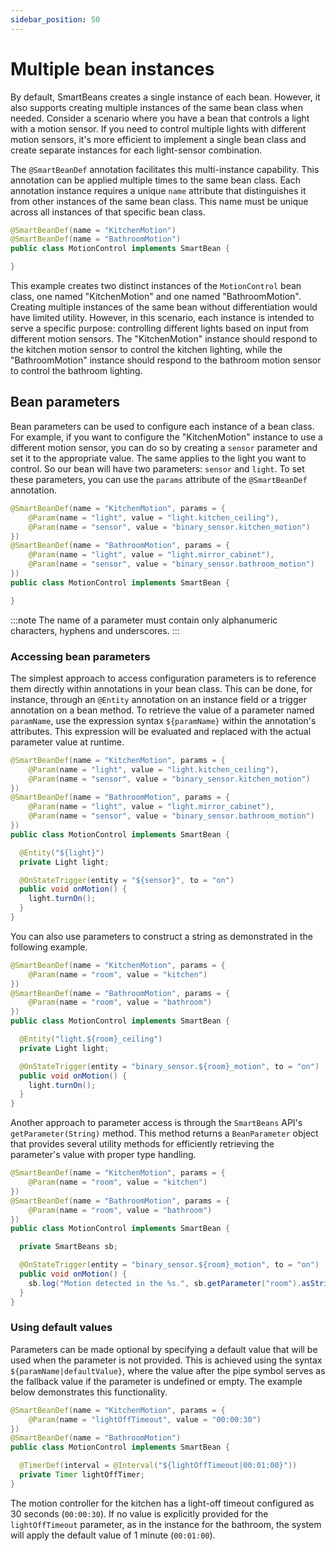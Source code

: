 ```yaml
---
sidebar_position: 50
---
```


# Multiple bean instances

By default, SmartBeans creates a single instance of each bean. However, it also supports creating multiple instances of 
the same bean class when needed. Consider a scenario where you have a bean that controls a light with a motion sensor. 
If you need to control multiple lights with different motion sensors, it's more efficient to implement a single bean 
class and create separate instances for each light-sensor combination.

The `@SmartBeanDef` annotation facilitates this multi-instance capability. This annotation can be applied multiple times 
to the same bean class. Each annotation instance requires a unique `name` attribute that distinguishes it from other
instances of the same bean class. This name must be unique across all instances of that specific bean class.

````java
@SmartBeanDef(name = "KitchenMotion")
@SmartBeanDef(name = "BathroomMotion")
public class MotionControl implements SmartBean {

}
````

This example creates two distinct instances of the `MotionControl` bean class, one named "KitchenMotion" and one named 
"BathroomMotion". Creating multiple instances of the same bean without differentiation would have limited utility. 
However, in this scenario, each instance is intended to serve a specific purpose: controlling different lights based on 
input from different motion sensors. The "KitchenMotion" instance should respond to the kitchen motion sensor to control
the kitchen lighting, while the "BathroomMotion" instance should respond to the bathroom motion sensor to control the
bathroom lighting.

## Bean parameters

Bean parameters can be used to configure each instance of a bean class. For example, if you want to configure the 
"KitchenMotion" instance to use a different motion sensor, you can do so by creating a `sensor` parameter and set it to the 
appropriate value. The same applies to the light you want to control. So our bean will have two parameters: `sensor` and 
`light`. To set these parameters, you can use the `params` attribute of the `@SmartBeanDef` annotation.

````java
@SmartBeanDef(name = "KitchenMotion", params = {
    @Param(name = "light", value = "light.kitchen_ceiling"),
    @Param(name = "sensor", value = "binary_sensor.kitchen_motion")
})
@SmartBeanDef(name = "BathroomMotion", params = {
    @Param(name = "light", value = "light.mirror_cabinet"),
    @Param(name = "sensor", value = "binary_sensor.bathroom_motion")
})
public class MotionControl implements SmartBean {

}
````

:::note
The name of a parameter must contain only alphanumeric characters, hyphens and underscores.
:::

### Accessing bean parameters

The simplest approach to access configuration parameters is to reference them directly within annotations in your bean 
class. This can be done, for instance, through an `@Entity` annotation on an instance field or a trigger annotation on 
a bean method. To retrieve the value of a parameter named `paramName`, use the expression syntax `${paramName}` within 
the annotation's attributes. This expression will be evaluated and replaced with the actual parameter value at runtime.

````java
@SmartBeanDef(name = "KitchenMotion", params = {
    @Param(name = "light", value = "light.kitchen_ceiling"),
    @Param(name = "sensor", value = "binary_sensor.kitchen_motion")
})
@SmartBeanDef(name = "BathroomMotion", params = {
    @Param(name = "light", value = "light.mirror_cabinet"),
    @Param(name = "sensor", value = "binary_sensor.bathroom_motion")
})
public class MotionControl implements SmartBean {

  @Entity("${light}")
  private Light light;

  @OnStateTrigger(entity = "${sensor}", to = "on")
  public void onMotion() {
    light.turnOn();
  }
}
````

You can also use parameters to construct a string as demonstrated in the following example.

````java
@SmartBeanDef(name = "KitchenMotion", params = {
    @Param(name = "room", value = "kitchen")
})
@SmartBeanDef(name = "BathroomMotion", params = {
    @Param(name = "room", value = "bathroom")
})
public class MotionControl implements SmartBean {

  @Entity("light.${room}_ceiling")
  private Light light;

  @OnStateTrigger(entity = "binary_sensor.${room}_motion", to = "on")
  public void onMotion() {
    light.turnOn();
  }
}
````

Another approach to parameter access is through the `SmartBeans` API's `getParameter(String)` method. This method 
returns a `BeanParameter` object that provides several utility methods for efficiently retrieving the parameter's value
with proper type handling.

````java
@SmartBeanDef(name = "KitchenMotion", params = {
    @Param(name = "room", value = "kitchen")
})
@SmartBeanDef(name = "BathroomMotion", params = {
    @Param(name = "room", value = "bathroom")
})
public class MotionControl implements SmartBean {

  private SmartBeans sb;

  @OnStateTrigger(entity = "binary_sensor.${room}_motion", to = "on")
  public void onMotion() {
    sb.log("Motion detected in the %s.", sb.getParameter("room").asString());
  }
}
````

### Using default values

Parameters can be made optional by specifying a default value that will be used when the parameter is not provided. This
is achieved using the syntax `${paramName|defaultValue}`, where the value after the pipe symbol serves as the fallback
value if the parameter is undefined or empty. The example below demonstrates this functionality.

````java
@SmartBeanDef(name = "KitchenMotion", params = {
    @Param(name = "lightOffTimeout", value = "00:00:30")
})
@SmartBeanDef(name = "BathroomMotion")
public class MotionControl implements SmartBean {

  @TimerDef(interval = @Interval("${lightOffTimeout|00:01:00}"))
  private Timer lightOffTimer;
}
````

The motion controller for the kitchen has a light-off timeout configured as 30 seconds (`00:00:30`). If no value is
explicitly provided for the `lightOffTimeout` parameter, as in the instance for the bathroom, the system will apply the
default value of 1 minute (`00:01:00`).
